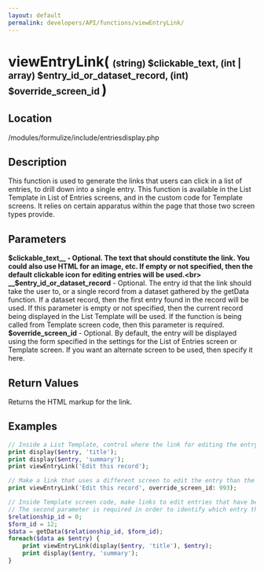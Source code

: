 ```yaml
---
layout: default
permalink: developers/API/functions/viewEntryLink/
---
```


# viewEntryLink( <span style='font-size: 14pt;'>(string) $clickable_text, (int | array) $entry_id_or_dataset_record, (int) $override_screen_id </span> )

## Location

/modules/formulize/include/entriesdisplay.php

## Description

This function is used to generate the links that users can click in a list of entries, to drill down into a single entry. This function is available in the List Template in List of Entries screens, and in the custom code for Template screens. It relies on certain apparatus within the page that those two screen types provide.

## Parameters

__$clickable_text__ - Optional. The text that should constitute the link. You could also use HTML for an image, etc. If empty or not specified, then the default clickable icon for editing entries will be used.<br>
__$entry_id_or_dataset_record__ - Optional. The entry id that the link should take the user to, or a single record from a dataset gathered by the getData function. If a dataset record, then the first entry found in the record will be used. If this parameter is empty or not specified, then the current record being displayed in the List Template will be used. If the function is being called from Template screen code, then this parameter is required.<br>
__$override_screen_id__ - Optional. By default, the entry will be displayed using the form specified in the settings for the List of Entries screen or Template screen. If you want an alternate screen to be used, then specify it here.

## Return Values

Returns the HTML markup for the link.

## Examples

~~~php
// Inside a List Template, control where the link for editing the entry appears
print display($entry, 'title');
print display($entry, 'summary');
print viewEntryLink('Edit this record');
~~~

~~~php
// Make a link that uses a different screen to edit the entry than the standard screen
print viewEntryLink('Edit this record', override_screen_id: 993);
~~~

~~~php
// Inside Template screen code, make links to edit entries that have been gathered
// The second parameter is required in order to identify which entry the link should go to
$relationship_id = 0;
$form_id = 12;
$data = getData($relationship_id, $form_id);
foreach($data as $entry) {
    print viewEntryLink(display($entry, 'title'), $entry);
    print display($entry, 'summary');
}
~~~
